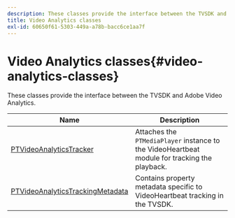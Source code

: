 ```yaml
---
description: These classes provide the interface between the TVSDK and Adobe Video Analytics.
title: Video Analytics classes
exl-id: 60650f61-5303-449a-a78b-bacc6ce1aa7f
---
```

# Video Analytics classes{#video-analytics-classes}

These classes provide the interface between the TVSDK and Adobe Video Analytics.

|  Name  | Description  |
|---|---|
| [PTVideoAnalyticsTracker](https://help.adobe.com/en_US/primetime/api/psdk/vhl_tvsdk_ios/Classes/PTVideoAnalyticsTracker.html)  | Attaches the `PTMediaPlayer` instance to the VideoHeartbeat module for tracking the playback.  |
| [PTVideoAnalyticsTrackingMetadata](https://help.adobe.com/en_US/primetime/api/psdk/vhl_tvsdk_ios/Classes/PTVideoAnalyticsTrackingMetadata.html)  | Contains property metadata specific to VideoHeartbeat tracking in the TVSDK.  |

